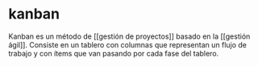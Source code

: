 # kanban
Kanban es un método de [[gestión de proyectos]] basado en la [[gestión ágil]]. Consiste en un tablero con columnas que representan un flujo de trabajo y con ítems que van pasando por cada fase del tablero.